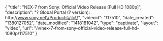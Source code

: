 {
    "title": "NEX-7 from Sony: Official Video Release [Full HD 1080p]",
    "description": "? Global Portal (? version):  http:\/\/www.sony.net\/Products\/ilc\/",
    "videoid": "117510",
    "date_created": "1380127052",
    "date_modified": "1418181042",
    "type": "captivate",
    "layout": "video",
    "url": "\/v\/nex-7-from-sony-official-video-release-full-hd-1080p\/117510"
}